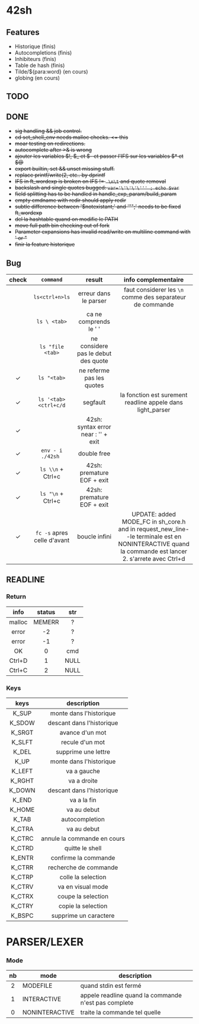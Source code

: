 # 42sh

## Features
- Historique (finis)
- Autocompletions (finis)
- Inhibiteurs (finis)
- Table de hash (finis)
- Tilde/${para:word} (en cours)
- globing (en cours)


## TODO

## DONE
- ~~sig handling && job control.~~
- ~~cd set_shell_env needs malloc checks. <= this~~
- ~~moar testing on redirections.~~
- ~~autocomplete after >& is wrong~~
- ~~ajouter les variables $!, $\_ et $- et passer l'IFS sur les variables $\* et $@~~
- ~~export builtin, set && unset missing stuff.~~
- ~~replace printf/write(2, etc.. by dprintf~~
- ~~IFS in ft_wordexp is broken on IFS != ` \n\t` and quote removal~~
- ~~backslash and single quotes bugged: `var='\'\'\'\''' ; echo $var`~~
- ~~field splitting has to be handled in handle_exp_param/build_param~~
- ~~empty cmdname with redir should apply redir~~
- ~~subtle difference between '$notexistant;' and '"";' needs to be fixed ft_wordexp~~
- ~~del la hashtable quand on modifie le PATH~~
- ~~move full path bin checking out of fork~~
- ~~Parameter expansions has invalid read/write on multiline command with ' or "~~
- ~~finir la feature historique~~

## Bug
|check|     `command`     |                result               | info complementaire |
|:---:|:-----------------:|:-----------------------------------:|:-------------------:|
|     | `ls<ctrl+n>ls`    | erreur dans le parser               |faut considerer les `\n` comme des separateur de commande|
|     | `ls \ <tab>`      | ca ne comprends le ' '              ||
|     | `ls "file <tab>`  | ne considere pas le debut des quote ||
|  ✓  | `ls "<tab>`       | ne referme pas les quotes           ||
|  ✓  | `ls '<tab><ctrl+c/d`| segfault |la fonction est surement readline appele dans light_parser||
|  ✓  | ` `               | 42sh: syntax error near : '' + exit ||
|  ✓  | `env - i ./42sh ` | double free						    ||
|  ✓  | `ls \\n` + Ctrl+c | 42sh: premature EOF + exit          ||
|  ✓  | `ls "\n` + Ctrl+c | 42sh: premature EOF + exit          ||
|  ✓  | `fc -s` apres celle d'avant | boucle infini | UPDATE: added MODE_FC in sh_core.h and in request_new_line--le terminale est en NONINTERACTIVE quand la commande est lancer 2. s'arrete avec Ctrl+d |

## READLINE
### Return
| info | status | str |
|:----:|:------:|:---:|
|malloc| MEMERR |  ?  |
|error |   -2   |  ?  |
|error |   -1   |  ?  |
|  OK  |    0   | cmd |
|Ctrl+D|    1   | NULL|
|Ctrl+C|    2   | NULL|

### Keys

|  keys  |          description        |
|:------:|:---------------------------:|
| K_SUP  | monte dans l'historique     |
| K_SDOW | descant dans l'historique   |
| K_SRGT | avance d'un mot             |
| K_SLFT | recule d'un mot             |
| K_DEL  | supprime une lettre         |
| K_UP   | monte dans l'historique     |
| K_LEFT | va a gauche                 |
| K_RGHT | va a droite                 |
| K_DOWN | descant dans l'historique   | 
| K_END  | va a la fin                 |
| K_HOME | va au debut                 |
| K_TAB  | autocompletion              |
| K_CTRA | va au debut                 |
| K_CTRC | annule la commande en cours |
| K_CTRD | quitte le shell             |
| K_ENTR | confirme la commande        |
| K_CTRR | recherche de commande       |
| K_CTRP | colle la selection          |
| K_CTRV | va en visual mode           |
| K_CTRX | coupe la selection          |
| K_CTRY | copie la selection          |
| K_BSPC | supprime un caractere       |

# PARSER/LEXER
### Mode
|nb|      mode      |description|
|:-:|-|-|
|2 |    MODEFILE    |quand stdin est fermé|
|1 |   INTERACTIVE  |appele readline quand la commande n'est pas complete |
|0 | NONINTERACTIVE |traite la commande tel quelle |
